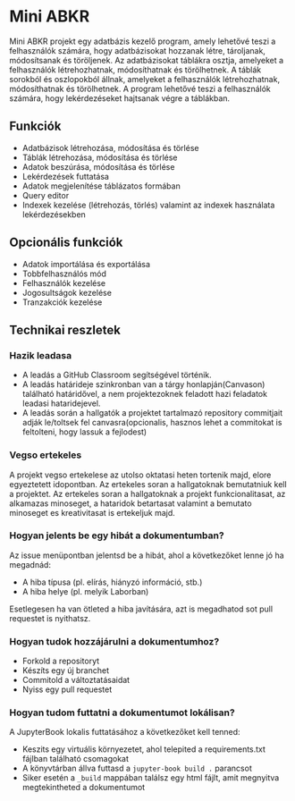 # Mini ABKR

Mini ABKR projekt egy adatbázis kezelő program, amely lehetővé teszi a felhasználók számára, hogy adatbázisokat hozzanak létre, tároljanak, módosítsanak és töröljenek. 
Az adatbázisokat táblákra osztja, amelyeket a felhasználók létrehozhatnak, módosíthatnak és törölhetnek.
 A táblák sorokból és oszlopokból állnak, amelyeket a felhasználók létrehozhatnak, módosíthatnak és törölhetnek. A program lehetővé teszi a felhasználók számára, hogy lekérdezéseket hajtsanak végre a táblákban.


## Funkciók
- Adatbázisok létrehozása, módosítása és törlése
- Táblák létrehozása, módosítása és törlése
- Adatok beszúrása, módosítása és törlése
- Lekérdezések futtatása
- Adatok megjelenítése táblázatos formában
- Query editor
- Indexek kezelése (létrehozás, törlés) valamint az indexek használata lekérdezésekben


## Opcionális funkciók
- Adatok importálása és exportálása
- Tobbfelhasználós mód
- Felhasználók kezelése
- Jogosultságok kezelése
- Tranzakciók kezelése



## Technikai reszletek

### Hazik leadasa

- A leadás a GitHub Classroom segítségével történik.
- A leadás határideje szinkronban van a tárgy honlapján(Canvason) található határidővel, a nem projektezoknek feladott hazi feladatok leadasi hataridejevel.
- A leadás során a hallgatók a projektet tartalmazó repository commitjait adják le/toltsek fel canvasra(opcionalis, hasznos lehet a commitokat is feltolteni, hogy lassuk a fejlodest)

### Vegso ertekeles

A projekt vegso ertekelese az utolso oktatasi heten tortenik majd, elore egyeztetett idopontban. Az ertekeles soran a hallgatoknak bemutatniuk kell a projektet. Az ertekeles soran a hallgatoknak a projekt funkcionalitasat, az alkamazas minoseget, a hataridok betartasat valamint a bemutato minoseget es kreativitasat is ertekeljuk majd. 


### Hogyan jelents be egy hibát a dokumentumban?

Az issue menüpontban jelentsd be a hibát, ahol a következőket lenne jó ha megadnád:

- A hiba típusa (pl. elírás, hiányzó információ, stb.)
- A hiba helye (pl. melyik Laborban)

Esetlegesen ha van ötleted a hiba javítására, azt is megadhatod sot pull requestet is nyithatsz.


### Hogyan tudok hozzájárulni a dokumentumhoz?
- Forkold a repositoryt
- Készíts egy új branchet
- Commitold a változtatásaidat
- Nyiss egy pull requestet

### Hogyan tudom futtatni a dokumentumot lokálisan?
A JupyterBook lokalis futtatásához a következőket kell tenned:
- Keszits egy virtuális környezetet, ahol telepited a requirements.txt fájlban található csomagokat
- A könyvtárban állva futtasd a `jupyter-book build .` parancsot
- Siker esetén a `_build` mappában találsz egy html fájlt, amit megnyitva megtekintheted a dokumentumot
